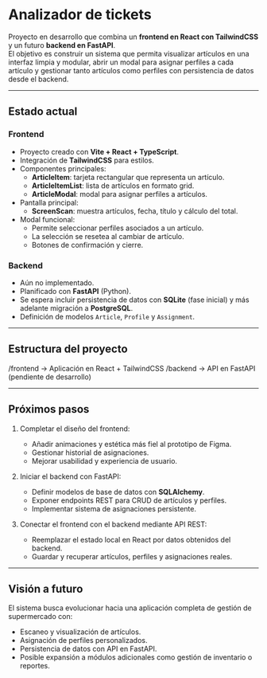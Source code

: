 # Analizador de tickets

Proyecto en desarrollo que combina un **frontend en React con TailwindCSS** y un futuro **backend en FastAPI**.  
El objetivo es construir un sistema que permita visualizar artículos en una interfaz limpia y modular, abrir un modal para asignar perfiles a cada artículo y gestionar tanto artículos como perfiles con persistencia de datos desde el backend.

---

## Estado actual

### Frontend
- Proyecto creado con **Vite + React + TypeScript**.
- Integración de **TailwindCSS** para estilos.
- Componentes principales:
  - **ArticleItem**: tarjeta rectangular que representa un artículo.
  - **ArticleItemList**: lista de artículos en formato grid.
  - **ArticleModal**: modal para asignar perfiles a artículos.
- Pantalla principal:
  - **ScreenScan**: muestra artículos, fecha, título y cálculo del total.
- Modal funcional:
  - Permite seleccionar perfiles asociados a un artículo.
  - La selección se resetea al cambiar de artículo.
  - Botones de confirmación y cierre.

### Backend
- Aún no implementado.
- Planificado con **FastAPI** (Python).
- Se espera incluir persistencia de datos con **SQLite** (fase inicial) y más adelante migración a **PostgreSQL**.
- Definición de modelos `Article`, `Profile` y `Assignment`.

---

## Estructura del proyecto

/frontend -> Aplicación en React + TailwindCSS
/backend -> API en FastAPI (pendiente de desarrollo)

---

## Próximos pasos

1. Completar el diseño del frontend:
   - Añadir animaciones y estética más fiel al prototipo de Figma.
   - Gestionar historial de asignaciones.
   - Mejorar usabilidad y experiencia de usuario.

2. Iniciar el backend con FastAPI:
   - Definir modelos de base de datos con **SQLAlchemy**.
   - Exponer endpoints REST para CRUD de artículos y perfiles.
   - Implementar sistema de asignaciones persistente.

3. Conectar el frontend con el backend mediante API REST:
   - Reemplazar el estado local en React por datos obtenidos del backend.
   - Guardar y recuperar artículos, perfiles y asignaciones reales.

---

## Visión a futuro

El sistema busca evolucionar hacia una aplicación completa de gestión de supermercado con:
- Escaneo y visualización de artículos.
- Asignación de perfiles personalizados.
- Persistencia de datos con API en FastAPI.
- Posible expansión a módulos adicionales como gestión de inventario o reportes.